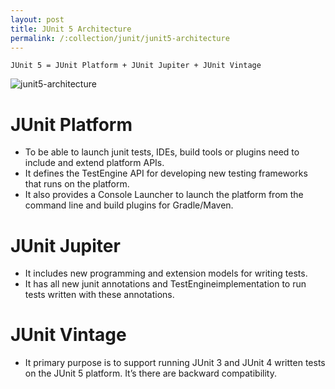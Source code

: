 ```yaml
---
layout: post
title: JUnit 5 Architecture
permalink: /:collection/junit/junit5-architecture
---
```


```
JUnit 5 = JUnit Platform + JUnit Jupiter + JUnit Vintage
```

![junit5-architecture]({{site.cdn}}/junit/junit5-architecture.png)

# JUnit Platform
* To be able to launch junit tests, IDEs, build tools or plugins need to include and extend platform APIs. 
* It defines the TestEngine API for developing new testing frameworks that runs on the platform.
* It also provides a Console Launcher to launch the platform from the command line and build plugins for Gradle/Maven.

# JUnit Jupiter
* It includes new programming and extension models for writing tests. 
* It has all new junit annotations and TestEngineimplementation to run tests written with these annotations.

# JUnit Vintage
* It primary purpose is to support running JUnit 3 and JUnit 4 written tests on the JUnit 5 platform. It’s there are backward compatibility.
